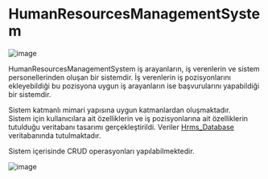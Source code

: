 # HumanResourcesManagementSystem

![image](https://user-images.githubusercontent.com/77542051/118402650-7c6dd880-b673-11eb-9b36-89d2c66e3693.png)

HumanResourcesManagementSystem iş arayanların, iş verenlerin ve sistem personellerinden oluşan bir sistemdir. 
İş verenlerin iş pozisyonlarını ekleyebildiği bu pozisyona uygun iş arayanların ise başvurularını yapabildiği bir sistemdir.

Sistem katmanlı mimari yapısına uygun katmanlardan oluşmaktadır. <br>
Sistem için kullanıcılara ait özelliklerin ve iş pozisyonlarına ait özelliklerin tutulduğu veritabanı tasarımı gerçekleştirildi. 
Veriler [Hrms_Database](https://github.com/ilaydaez/HRMS_database.git) veritabanında tutulmaktadır.

Sistem içerisinde CRUD operasyonları yapılabilmektedir.


![image](https://user-images.githubusercontent.com/77542051/118402641-737d0700-b673-11eb-8646-2253d9719b7a.png)
